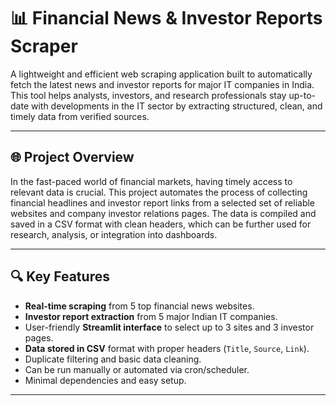 # 📊 Financial News & Investor Reports Scraper

A lightweight and efficient web scraping application built to automatically fetch the latest news and investor reports for major IT companies in India. This tool helps analysts, investors, and research professionals stay up-to-date with developments in the IT sector by extracting structured, clean, and timely data from verified sources.

---

## 🌐 Project Overview

In the fast-paced world of financial markets, having timely access to relevant data is crucial. This project automates the process of collecting financial headlines and investor report links from a selected set of reliable websites and company investor relations pages. The data is compiled and saved in a CSV format with clean headers, which can be further used for research, analysis, or integration into dashboards.

---

## 🔍 Key Features

-  **Real-time scraping** from 5 top financial news websites.
-  **Investor report extraction** from 5 major Indian IT companies.
-  User-friendly **Streamlit interface** to select up to 3 sites and 3 investor pages.
-  **Data stored in CSV** format with proper headers (`Title`, `Source`, `Link`).
-  Duplicate filtering and basic data cleaning.
-  Can be run manually or automated via cron/scheduler.
-  Minimal dependencies and easy setup.

---



